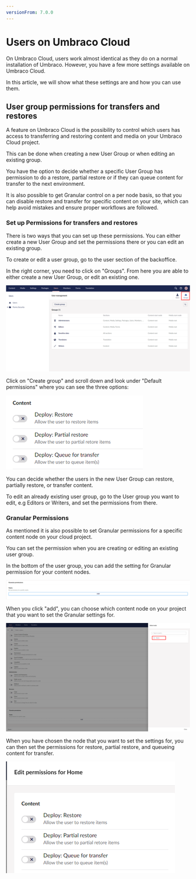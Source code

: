 ```yaml
---
versionFrom: 7.0.0
---
```


# Users on Umbraco Cloud

On Umbraco Cloud, users work almost identical as they do on a normal installation of Umbraco. However, you have a few more settings available on Umbraco Cloud.

In this article, we will show what these settings are and how you can use them.

## User group permissions for transfers and restores

A feature on Umbraco Cloud is the possibility to control which users has access to transferring and restoring content and media on your Umbraco Cloud project.

This can be done when creating a new User Group or when editing an existing group.

You have the option to decide whether a specific User Group has permission to do a restore, partial restore or if they can queue content for transfer to the next environment.

It is also possible to get Granular control on a per node basis, so that you can disable restore and transfer for specific content on your site, which can help avoid mistakes and ensure proper workflows are followed.

### Set up Permissions for transfers and restores

There is two ways that you can set up these permissions.
You can either create a new User Group and set the permissions there or you can edit an existing group.

To create or edit a user group, go to the user section of the backoffice.

In the right corner, you need to click on "Groups".
From here you are able to either create a new User Group, or edit an existing one.

![User Groups](images/Users.png)

Click on "Create group" and scroll down and look under "Default permissions" where you can see the three options:

![User Groups](images/default_permisions.png)

You can decide whether the users in the new User Group can restore, partially restore, or transfer content.

To edit an already existing user group, go to the User group you want to edit, e.g Editors or Writers, and set the permissions from there.

### Granular Permissions

As mentioned it is also possible to set Granular permissions for a specific content node on your cloud project.

You can set the permission when you are creating or editing an existing user group.

In the bottom of the user group, you can add the setting for Granular permission for your content nodes.

![Granular permission](images/Granular.png)

When you click "add", you can choose which content node on your project that you want to set the Granular settings for.

![Granular content node](images/Granular_node.png)

When you have chosen the node that you want to set the settings for, you can then set the permissions for restore, partial restore, and queueing content for transfer.

![Granular permission](images/Granular_permission.png)
